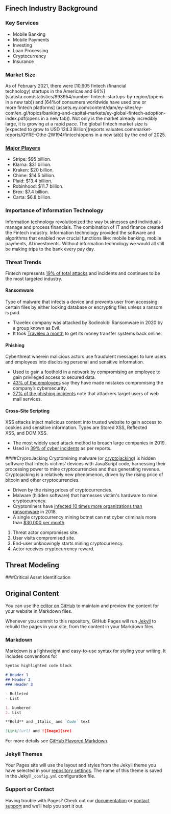 ## Finech Industry Background
### Key Services
- Mobile Banking
- Mobile Payments
- Investing
- Loan Processing
- Cryptocurrency
- Insurance

### Market Size

As of February 2021, there were [10,605 fintech (financial technology) startups in the Americas and 64%] (statista.com/statistics/893954/number-fintech-startups-by-region/(opens in a new tab)) and [64%of consumers worldwide have used one or more fintech platforms] (assets.ey.com/content/dam/ey-sites/ey-com/en_gl/topics/banking-and-capital-markets/ey-global-fintech-adoption-index.pdf(opens in a new tab)). Not only is the market already incredibly large, it is growing at a rapid pace. The global fintech market size is [expected to grow to USD 124.3 Billion](reports.valuates.com/market-reports/QYRE-Othe-2W194/fintech(opens in a new tab)) by the end of 2025.

### [Major Players](https://www.forbes.com/sites/elizahaverstock/2021/06/08/the-11-biggest-fintech-companies-in-america-2021/?sh=13828a8f4f13)
- Stripe: $95 billion.
- Klarna: $31 billion.
- Kraken: $20 billion.
- Chime: $14.5 billion.
- Plaid: $13.4 billion.
- Robinhood: $11.7 billion.
- Brex: $7.4 billion.
- Carta: $6.8 billion.

### Importance of Information Technology

Information technology revolutionized the way businesses and individuals manage and process financials. The combination of IT and finance created the Fintech industry. Information technology provided the software and algorithms that enabled now crucial functions like: mobile banking, mobile payments, AI investments. Without information technology we would all still be making trips to the bank every pay day.

### Threat Trends
Fintech represents [19% of total attacks](https://finadium.com/ibm-cyber-report-shows-cryptojacking-growing-threat-to-finance/) and incidents and continues to be the most targeted industry.


#### Ransomware
<p class="margin-top-half">Type of malware that&nbsp;infects&nbsp;a device and&nbsp;prevents user&nbsp;from&nbsp;accessing certain files&nbsp;by&nbsp;either locking database&nbsp;or&nbsp;encrypting files unless&nbsp;a&nbsp;ransom is paid.</p>

- Travelex company was attacked by Sodinokibi Ransomware in 2020 by a group known as Evil.
- It took [Travelex a month](https://www.reuters.com/article/us-britain-travelex/travelex-says-uk-money-transfer-and-wire-services-back-online-after-hack-idUSKBN1ZR1S5) to get its money transfer systems back online.

#### Phishing
Cyberthreat wherein malicious actors use fraudulent messages to lure users and employees into disclosing personal and sensitive information.
- Used to gain a foothold in a network by compromising an employee to gain privileged access to secured data.
- [43% of the employees](https://www.harbortg.com/blog/hybrid-work-makes-businesses-more-vulnerable-to-cybercriminals#:~:text=43%25%20of%20employees%20have%20made,more%20error%2Dprone%20when%20tired) say they have made mistakes compromising the company’s cybersecurity.
- [27% of the phishing incidents](https://finadium.com/ibm-cyber-report-shows-cryptojacking-growing-threat-to-finance/) note that attackers target users of web mail services.

#### Cross-Site Scripting
XSS attacks inject malicious content into trusted website to gain access to cookies and sensitive information. Types are Stored XSS, Reflected XSS, and DOM XSS.
- The most widely used attack method to breach large companies in 2019.
- Used in [39% of cyber incidents](https://www.wpexplorer.com/cross-site-scripting-wordpress/) as per reports.

####CryproJacking
Cryptomining malware (or [cryptojacking](https://finadium.com/ibm-cyber-report-shows-cryptojacking-growing-threat-to-finance/)) is hidden software that infects victims’ devices with JavaScript code, harnessing their processing power to mine cryptocurrencies and thus generating revenue.
Cryptojacking is a relatively new phenomenon, driven by the rising price of bitcoin and other cryptocurrencies.
- Driven by the rising prices of cryptocurrencies.
- Malware (hidden software) that harnesses victim's hardware to mine cryptocurrency.
- Cryptominers have [infected 10 times more organizations than ransomware](https://www.kaspersky.com/blog/hidden-miners-botnet-threat/18488/) in 2018.
- A single cryptocurrency mining botnet can net cyber criminals more than [$30,000 per month](https://triagingx.com/blogs/view/txhunter-detects-cryptocurrency-malware).

1. Threat actor compromises site.
2. User visits compromised site.
3. End-user unknowingly starts mining cryptocurrency.
4. Actor receives cryptocurrency reward.

## Threat Modeling
###Critical Asset Identification

## Original Content

You can use the [editor on GitHub](https://github.com/katiels9/ai4cybeerteam1backup/edit/gh-pages/index.md) to maintain and preview the content for your website in Markdown files.

Whenever you commit to this repository, GitHub Pages will run [Jekyll](https://jekyllrb.com/) to rebuild the pages in your site, from the content in your Markdown files.

### Markdown

Markdown is a lightweight and easy-to-use syntax for styling your writing. It includes conventions for

```markdown
Syntax highlighted code block

# Header 1
## Header 2
### Header 3

- Bulleted
- List

1. Numbered
2. List

**Bold** and _Italic_ and `Code` text

[Link](url) and ![Image](src)
```

For more details see [GitHub Flavored Markdown](https://guides.github.com/features/mastering-markdown/).

### Jekyll Themes

Your Pages site will use the layout and styles from the Jekyll theme you have selected in your [repository settings](https://github.com/katiels9/ai4cybeerteam1backup/settings/pages). The name of this theme is saved in the Jekyll `_config.yml` configuration file.

### Support or Contact

Having trouble with Pages? Check out our [documentation](https://docs.github.com/categories/github-pages-basics/) or [contact support](https://support.github.com/contact) and we’ll help you sort it out.
